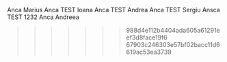 
Anca
Marius
Anca TEST
Ioana
Anca TEST
Andrea
Anca TEST
Sergiu
Ansca TEST 1232
Anca
Andreea



>>>>>>> 988d4e112b4404ada605a61291eef3d8face19f6
>>>>>>> 67903c246303e57bf02bacc11d6619ac53ea3739
